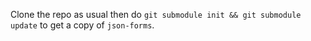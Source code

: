 Clone the repo as usual then do `git submodule init && git submodule update` to
get a copy of `json-forms`.

